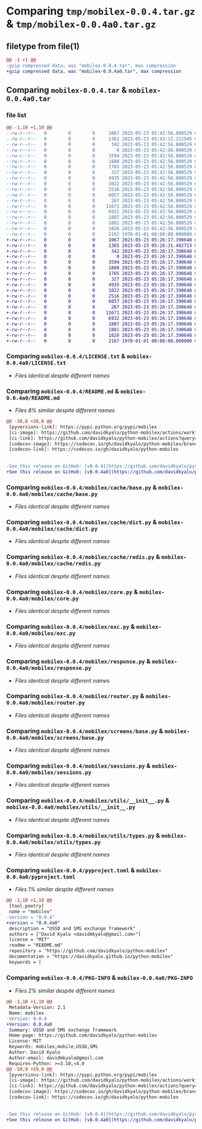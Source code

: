 # Comparing `tmp/mobilex-0.0.4.tar.gz` & `tmp/mobilex-0.0.4a0.tar.gz`

## filetype from file(1)

```diff
@@ -1 +1 @@
-gzip compressed data, was "mobilex-0.0.4.tar", max compression
+gzip compressed data, was "mobilex-0.0.4a0.tar", max compression
```

## Comparing `mobilex-0.0.4.tar` & `mobilex-0.0.4a0.tar`

### file list

```diff
@@ -1,19 +1,19 @@
--rw-r--r--   0        0        0     1067 2023-05-23 05:42:56.800529 mobilex-0.0.4/LICENSE.txt
--rw-r--r--   0        0        0     1361 2023-05-23 05:43:12.312545 mobilex-0.0.4/README.md
--rw-r--r--   0        0        0      342 2023-05-23 05:42:56.800529 mobilex-0.0.4/mobilex/__init__.py
--rw-r--r--   0        0        0        0 2023-05-23 05:42:56.800529 mobilex-0.0.4/mobilex/cache/__init__.py
--rw-r--r--   0        0        0     3594 2023-05-23 05:42:56.800529 mobilex-0.0.4/mobilex/cache/base.py
--rw-r--r--   0        0        0     1880 2023-05-23 05:42:56.800529 mobilex-0.0.4/mobilex/cache/dict.py
--rw-r--r--   0        0        0     1765 2023-05-23 05:42:56.800529 mobilex-0.0.4/mobilex/cache/redis.py
--rw-r--r--   0        0        0      327 2023-05-23 05:42:56.800529 mobilex-0.0.4/mobilex/const.py
--rw-r--r--   0        0        0     4935 2023-05-23 05:42:56.800529 mobilex-0.0.4/mobilex/core.py
--rw-r--r--   0        0        0     1022 2023-05-23 05:42:56.800529 mobilex-0.0.4/mobilex/exc.py
--rw-r--r--   0        0        0     2516 2023-05-23 05:42:56.800529 mobilex-0.0.4/mobilex/response.py
--rw-r--r--   0        0        0     6057 2023-05-23 05:42:56.800529 mobilex-0.0.4/mobilex/router.py
--rw-r--r--   0        0        0      267 2023-05-23 05:42:56.800529 mobilex-0.0.4/mobilex/screens/__init__.py
--rw-r--r--   0        0        0    11671 2023-05-23 05:42:56.800529 mobilex-0.0.4/mobilex/screens/base.py
--rw-r--r--   0        0        0     6932 2023-05-23 05:42:56.800529 mobilex-0.0.4/mobilex/sessions.py
--rw-r--r--   0        0        0     1807 2023-05-23 05:42:56.800529 mobilex-0.0.4/mobilex/utils/__init__.py
--rw-r--r--   0        0        0     1881 2023-05-23 05:42:56.800529 mobilex-0.0.4/mobilex/utils/types.py
--rw-r--r--   0        0        0     1826 2023-05-23 05:42:56.800529 mobilex-0.0.4/pyproject.toml
--rw-r--r--   0        0        0     2161 1970-01-01 00:00:00.000000 mobilex-0.0.4/PKG-INFO
+-rw-r--r--   0        0        0     1067 2023-05-23 05:26:17.390648 mobilex-0.0.4a0/LICENSE.txt
+-rw-r--r--   0        0        0     1365 2023-05-23 05:26:31.482713 mobilex-0.0.4a0/README.md
+-rw-r--r--   0        0        0      342 2023-05-23 05:26:17.390648 mobilex-0.0.4a0/mobilex/__init__.py
+-rw-r--r--   0        0        0        0 2023-05-23 05:26:17.390648 mobilex-0.0.4a0/mobilex/cache/__init__.py
+-rw-r--r--   0        0        0     3594 2023-05-23 05:26:17.390648 mobilex-0.0.4a0/mobilex/cache/base.py
+-rw-r--r--   0        0        0     1880 2023-05-23 05:26:17.390648 mobilex-0.0.4a0/mobilex/cache/dict.py
+-rw-r--r--   0        0        0     1765 2023-05-23 05:26:17.390648 mobilex-0.0.4a0/mobilex/cache/redis.py
+-rw-r--r--   0        0        0      327 2023-05-23 05:26:17.390648 mobilex-0.0.4a0/mobilex/const.py
+-rw-r--r--   0        0        0     4935 2023-05-23 05:26:17.390648 mobilex-0.0.4a0/mobilex/core.py
+-rw-r--r--   0        0        0     1022 2023-05-23 05:26:17.390648 mobilex-0.0.4a0/mobilex/exc.py
+-rw-r--r--   0        0        0     2516 2023-05-23 05:26:17.390648 mobilex-0.0.4a0/mobilex/response.py
+-rw-r--r--   0        0        0     6057 2023-05-23 05:26:17.390648 mobilex-0.0.4a0/mobilex/router.py
+-rw-r--r--   0        0        0      267 2023-05-23 05:26:17.390648 mobilex-0.0.4a0/mobilex/screens/__init__.py
+-rw-r--r--   0        0        0    11671 2023-05-23 05:26:17.390648 mobilex-0.0.4a0/mobilex/screens/base.py
+-rw-r--r--   0        0        0     6932 2023-05-23 05:26:17.390648 mobilex-0.0.4a0/mobilex/sessions.py
+-rw-r--r--   0        0        0     1807 2023-05-23 05:26:17.390648 mobilex-0.0.4a0/mobilex/utils/__init__.py
+-rw-r--r--   0        0        0     1881 2023-05-23 05:26:17.390648 mobilex-0.0.4a0/mobilex/utils/types.py
+-rw-r--r--   0        0        0     1828 2023-05-23 05:26:17.390648 mobilex-0.0.4a0/pyproject.toml
+-rw-r--r--   0        0        0     2167 1970-01-01 00:00:00.000000 mobilex-0.0.4a0/PKG-INFO
```

### Comparing `mobilex-0.0.4/LICENSE.txt` & `mobilex-0.0.4a0/LICENSE.txt`

 * *Files identical despite different names*

### Comparing `mobilex-0.0.4/README.md` & `mobilex-0.0.4a0/README.md`

 * *Files 8% similar despite different names*

```diff
@@ -38,8 +38,8 @@
 [pyversions-link]: https://pypi.python.org/pypi/mobilex
 [ci-image]: https://github.com/davidkyalo/python-mobilex/actions/workflows/workflow.yaml/badge.svg?event=push&branch=main
 [ci-link]: https://github.com/davidkyalo/python-mobilex/actions?query=workflow%3ACI%2FCD+event%3Apush+branch%3Amaster
 [codecov-image]: https://codecov.io/gh/davidkyalo/python-mobilex/branch/main/graph/badge.svg
 [codecov-link]: https://codecov.io/gh/davidkyalo/python-mobilex
 
 
-See this release on GitHub: [v0.0.4](https://github.com/davidkyalo/python-mobilex/releases/tag/0.0.4)
+See this release on GitHub: [v0.0.4a0](https://github.com/davidkyalo/python-mobilex/releases/tag/0.0.4a0)
```

### Comparing `mobilex-0.0.4/mobilex/cache/base.py` & `mobilex-0.0.4a0/mobilex/cache/base.py`

 * *Files identical despite different names*

### Comparing `mobilex-0.0.4/mobilex/cache/dict.py` & `mobilex-0.0.4a0/mobilex/cache/dict.py`

 * *Files identical despite different names*

### Comparing `mobilex-0.0.4/mobilex/cache/redis.py` & `mobilex-0.0.4a0/mobilex/cache/redis.py`

 * *Files identical despite different names*

### Comparing `mobilex-0.0.4/mobilex/core.py` & `mobilex-0.0.4a0/mobilex/core.py`

 * *Files identical despite different names*

### Comparing `mobilex-0.0.4/mobilex/exc.py` & `mobilex-0.0.4a0/mobilex/exc.py`

 * *Files identical despite different names*

### Comparing `mobilex-0.0.4/mobilex/response.py` & `mobilex-0.0.4a0/mobilex/response.py`

 * *Files identical despite different names*

### Comparing `mobilex-0.0.4/mobilex/router.py` & `mobilex-0.0.4a0/mobilex/router.py`

 * *Files identical despite different names*

### Comparing `mobilex-0.0.4/mobilex/screens/base.py` & `mobilex-0.0.4a0/mobilex/screens/base.py`

 * *Files identical despite different names*

### Comparing `mobilex-0.0.4/mobilex/sessions.py` & `mobilex-0.0.4a0/mobilex/sessions.py`

 * *Files identical despite different names*

### Comparing `mobilex-0.0.4/mobilex/utils/__init__.py` & `mobilex-0.0.4a0/mobilex/utils/__init__.py`

 * *Files identical despite different names*

### Comparing `mobilex-0.0.4/mobilex/utils/types.py` & `mobilex-0.0.4a0/mobilex/utils/types.py`

 * *Files identical despite different names*

### Comparing `mobilex-0.0.4/pyproject.toml` & `mobilex-0.0.4a0/pyproject.toml`

 * *Files 1% similar despite different names*

```diff
@@ -1,10 +1,10 @@
 [tool.poetry]
 name = "mobilex"
-version = "0.0.4"
+version = "0.0.4a0"
 description = "USSD and SMS exchange framework"
 authors = ["David Kyalo <davidmkyalo@gmail.com>"]
 license = "MIT"
 readme = "README.md"
 repository = "https://github.com/davidkyalo/python-mobilex"
 documentation = "https://davidkyalo.github.io/python-mobilex"
 keywords = [
```

### Comparing `mobilex-0.0.4/PKG-INFO` & `mobilex-0.0.4a0/PKG-INFO`

 * *Files 2% similar despite different names*

```diff
@@ -1,10 +1,10 @@
 Metadata-Version: 2.1
 Name: mobilex
-Version: 0.0.4
+Version: 0.0.4a0
 Summary: USSD and SMS exchange framework
 Home-page: https://github.com/davidkyalo/python-mobilex
 License: MIT
 Keywords: mobilex,mobile,USSD,SMS
 Author: David Kyalo
 Author-email: davidmkyalo@gmail.com
 Requires-Python: >=3.10,<4.0
@@ -59,9 +59,9 @@
 [pyversions-link]: https://pypi.python.org/pypi/mobilex
 [ci-image]: https://github.com/davidkyalo/python-mobilex/actions/workflows/workflow.yaml/badge.svg?event=push&branch=main
 [ci-link]: https://github.com/davidkyalo/python-mobilex/actions?query=workflow%3ACI%2FCD+event%3Apush+branch%3Amaster
 [codecov-image]: https://codecov.io/gh/davidkyalo/python-mobilex/branch/main/graph/badge.svg
 [codecov-link]: https://codecov.io/gh/davidkyalo/python-mobilex
 
 
-See this release on GitHub: [v0.0.4](https://github.com/davidkyalo/python-mobilex/releases/tag/0.0.4)
+See this release on GitHub: [v0.0.4a0](https://github.com/davidkyalo/python-mobilex/releases/tag/0.0.4a0)
```

